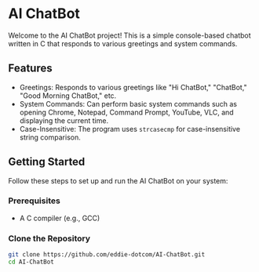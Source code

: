 # AI ChatBot
Welcome to the AI ChatBot project! This is a simple console-based chatbot written in C that responds to various greetings and system commands.

## Features
- Greetings: Responds to various greetings like "Hi ChatBot," "ChatBot," "Good Morning ChatBot," etc.
- System Commands: Can perform basic system commands such as opening Chrome, Notepad, Command Prompt, YouTube, VLC, and displaying the current time.
- Case-Insensitive: The program uses `strcasecmp` for case-insensitive string comparison.

## Getting Started
Follow these steps to set up and run the AI ChatBot on your system:

### Prerequisites
- A C compiler (e.g., GCC)

### Clone the Repository
```bash
git clone https://github.com/eddie-dotcom/AI-ChatBot.git
cd AI-ChatBot
